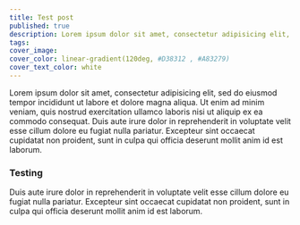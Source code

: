 ```yaml
---
title: Test post
published: true
description: Lorem ipsum dolor sit amet, consectetur adipisicing elit, sed do eiusmod tempor incididunt ut labore et dolore magna aliqua. Ut enim ad minim veniam.
tags:
cover_image:
cover_color: linear-gradient(120deg, #D38312 , #A83279)
cover_text_color: white
---
```


Lorem ipsum dolor sit amet, consectetur adipisicing elit, sed do eiusmod tempor incididunt ut labore et dolore magna aliqua. Ut enim ad minim veniam, quis nostrud exercitation ullamco laboris nisi ut aliquip ex ea commodo consequat. Duis aute irure dolor in reprehenderit in voluptate velit esse cillum dolore eu fugiat nulla pariatur. Excepteur sint occaecat cupidatat non proident, sunt in culpa qui officia deserunt mollit anim id est laborum.

### Testing

Duis aute irure dolor in reprehenderit in voluptate velit esse cillum dolore eu fugiat nulla pariatur. Excepteur sint occaecat cupidatat non proident, sunt in culpa qui officia deserunt mollit anim id est laborum.
